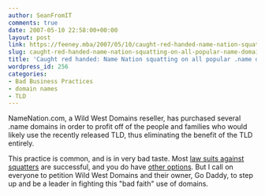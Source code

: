 ```yaml
---
author: SeanFromIT
comments: true
date: 2007-05-10 22:58:00+00:00
layout: post
link: https://feeney.mba/2007/05/10/caught-red-handed-name-nation-squatting-on-all-popular-name-domains/
slug: caught-red-handed-name-nation-squatting-on-all-popular-name-domains
title: 'Caught red handed: Name Nation squatting on all popular .name domains'
wordpress_id: 256
categories:
- Bad Business Practices
- domain names
- TLD
---
```


NameNation.com, a Wild West Domains reseller, has purchased several .name domains in order to profit off of the people and families who would likely use the recently released TLD, thus eliminating the benefit of the TLD entirely.  
  
This practice is common, and is in very bad taste. Most [law suits against squatters](http://slashdot.org/article.pl?sid=07/03/14/1214254) are successful, and you do have [other options](http://seattlepi.nwsource.com/business/302139_schreter02.html). But I call on everyone to petition Wild West Domains and their owner, Go Daddy, to step up and be a leader in fighting this "bad faith" use of domains.
